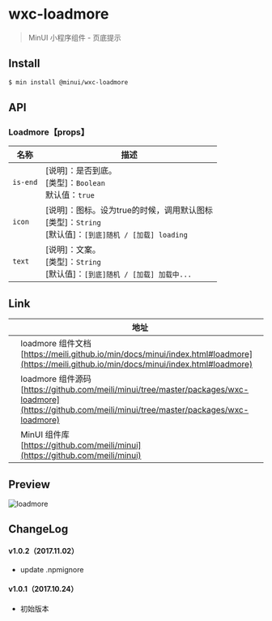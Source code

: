 # wxc-loadmore

> MinUI 小程序组件 - 页底提示

## Install

``` bash
$ min install @minui/wxc-loadmore
```

## API

### Loadmore【props】

| 名称                  | 描述                         |
|----------------------|------------------------------|
|`is-end`                | [说明]：是否到底。<br>[类型]：`Boolean`<br>默认值：`true` <br>
|`icon`               | [说明]：图标。设为true的时候，调用默认图标<br>[类型]：`String`<br>[默认值]：`[到底]随机 / [加载] loading` <br>   |
|`text`               | [说明]：文案。<br>[类型]：`String`<br>[默认值]：`[到底]随机 / [加载] 加载中...` <br>     |

## Link
||地址|
|--|---|
||loadmore 组件文档 <br> [https://meili.github.io/min/docs/minui/index.html#loadmore](https://meili.github.io/min/docs/minui/index.html#loadmore)<br>|
||loadmore 组件源码 <br> [https://github.com/meili/minui/tree/master/packages/wxc-loadmore](https://github.com/meili/minui/tree/master/packages/wxc-loadmore)<br>|
||MinUI 组件库 <br> [https://github.com/meili/minui](https://github.com/meili/minui) <br>|

## Preview
![loadmore](https://s10.mogucdn.com/mlcdn/c45406/171107_71417l8a3gj27i2gb97f05j4j1bb7_480x480.jpg_220x330.jpg)

##  ChangeLog

#### v1.0.2（2017.11.02）

- update .npmignore

#### v1.0.1（2017.10.24）

- 初始版本

